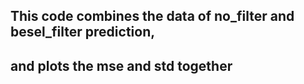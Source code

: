 ## This code combines the data of no_filter and besel_filter prediction,
## and plots the mse and std together
